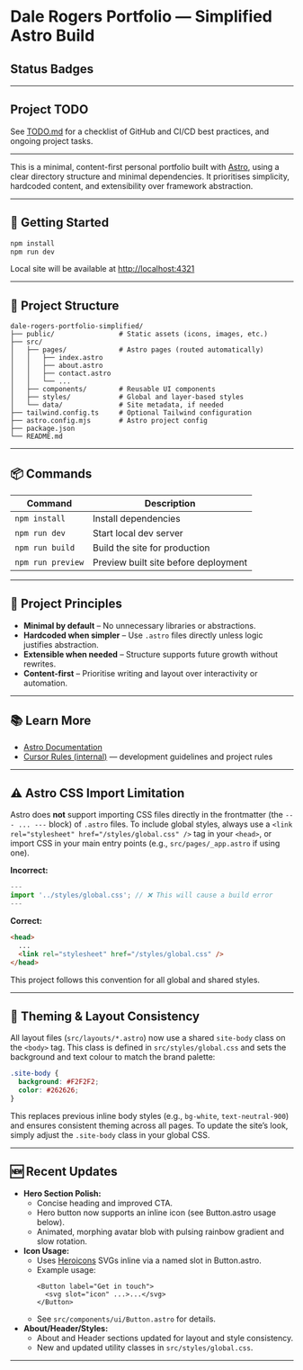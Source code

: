 # Dale Rogers Portfolio — Simplified Astro Build

## Status Badges

<!-- Badges will appear here after CI/CD is set up -->

---

## Project TODO

See [TODO.md](./TODO.md) for a checklist of GitHub and CI/CD best practices, and ongoing project tasks.

---

This is a minimal, content-first personal portfolio built with [Astro](https://astro.build), using a clear directory structure and minimal dependencies. It prioritises simplicity, hardcoded content, and extensibility over framework abstraction.

---

## 🚧 Getting Started

```sh
npm install
npm run dev
````

Local site will be available at [http://localhost:4321](http://localhost:4321)

---

## 📁 Project Structure

```
dale-rogers-portfolio-simplified/
├── public/                # Static assets (icons, images, etc.)
├── src/
│   ├── pages/             # Astro pages (routed automatically)
│   │   ├── index.astro
│   │   ├── about.astro
│   │   ├── contact.astro
│   │   └── ...
│   ├── components/        # Reusable UI components
│   ├── styles/            # Global and layer-based styles
│   └── data/              # Site metadata, if needed
├── tailwind.config.ts     # Optional Tailwind configuration
├── astro.config.mjs       # Astro project config
├── package.json
└── README.md
```

---

## 📦 Commands

| Command           | Description                          |
| ----------------- | ------------------------------------ |
| `npm install`     | Install dependencies                 |
| `npm run dev`     | Start local dev server               |
| `npm run build`   | Build the site for production        |
| `npm run preview` | Preview built site before deployment |

---

## 🎯 Project Principles

* **Minimal by default** – No unnecessary libraries or abstractions.
* **Hardcoded when simpler** – Use `.astro` files directly unless logic justifies abstraction.
* **Extensible when needed** – Structure supports future growth without rewrites.
* **Content-first** – Prioritise writing and layout over interactivity or automation.

---

## 📚 Learn More

* [Astro Documentation](https://docs.astro.build)
* [Cursor Rules (internal)](./.cursor/rules/) — development guidelines and project rules

---

## ⚠️ Astro CSS Import Limitation

Astro does **not** support importing CSS files directly in the frontmatter (the `--- ... ---` block) of `.astro` files. To include global styles, always use a `<link rel="stylesheet" href="/styles/global.css" />` tag in your `<head>`, or import CSS in your main entry points (e.g., `src/pages/_app.astro` if using one).

**Incorrect:**
```js
---
import '../styles/global.css'; // ❌ This will cause a build error
---
```

**Correct:**
```html
<head>
  ...
  <link rel="stylesheet" href="/styles/global.css" />
</head>
```

This project follows this convention for all global and shared styles.

---

## 🎨 Theming & Layout Consistency

All layout files (`src/layouts/*.astro`) now use a shared `site-body` class on the `<body>` tag. This class is defined in `src/styles/global.css` and sets the background and text colour to match the brand palette:

```css
.site-body {
  background: #F2F2F2;
  color: #262626;
}
```

This replaces previous inline body styles (e.g., `bg-white`, `text-neutral-900`) and ensures consistent theming across all pages. To update the site’s look, simply adjust the `.site-body` class in your global CSS.

---

## 🆕 Recent Updates

- **Hero Section Polish:**
  - Concise heading and improved CTA.
  - Hero button now supports an inline icon (see Button.astro usage below).
  - Animated, morphing avatar blob with pulsing rainbow gradient and slow rotation.
- **Icon Usage:**
  - Uses [Heroicons](https://heroicons.com/) SVGs inline via a named slot in Button.astro.
  - Example usage:
    ```astro
    <Button label="Get in touch">
      <svg slot="icon" ...>...</svg>
    </Button>
    ```
  - See `src/components/ui/Button.astro` for details.
- **About/Header/Styles:**
  - About and Header sections updated for layout and style consistency.
  - New and updated utility classes in `src/styles/global.css`.

---
